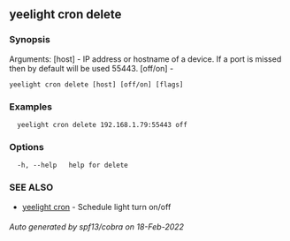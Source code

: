 ## yeelight cron delete



### Synopsis



Arguments:
  [host] - IP address or hostname of a device. If a port is missed then by default will be used 55443.
  [off/on] - 

```
yeelight cron delete [host] [off/on] [flags]
```

### Examples

```
  yeelight cron delete 192.168.1.79:55443 off
```

### Options

```
  -h, --help   help for delete
```

### SEE ALSO

* [yeelight cron](yeelight_cron.md)	 - Schedule light turn on/off

###### Auto generated by spf13/cobra on 18-Feb-2022
